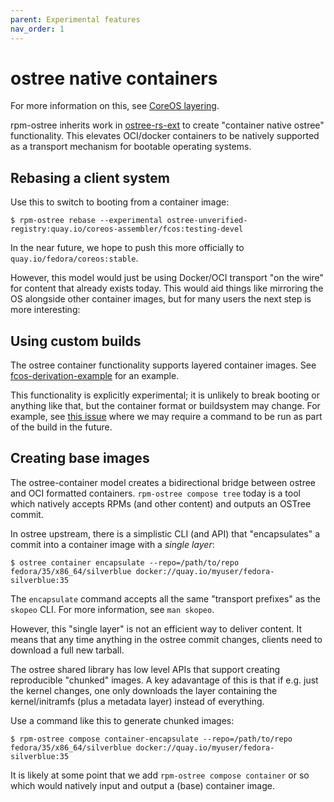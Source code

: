 ```yaml
---
parent: Experimental features
nav_order: 1
---
```


# ostree native containers

For more information on this, see [CoreOS layering](https://github.com/coreos/enhancements/pull/7).

rpm-ostree inherits work in [ostree-rs-ext](https://github.com/ostreedev/ostree-rs-ext/) to
create "container native ostree" functionality.  This elevates OCI/docker containers to
be natively supported as a transport mechanism for bootable operating systems.

## Rebasing a client system

Use this to switch to booting from a container image:

```
$ rpm-ostree rebase --experimental ostree-unverified-registry:quay.io/coreos-assembler/fcos:testing-devel
```

In the near future, we hope to push this more officially to `quay.io/fedora/coreos:stable`.

However, this model would just be using Docker/OCI transport "on the wire"
for content that already exists today.  This would aid things like mirroring
the OS alongside other container images, but for many users the next step
is more interesting:

## Using custom builds

The ostree container functionality supports layered container images.
See [fcos-derivation-example](https://github.com/coreos/fcos-derivation-example)
for an example.

This functionality is explicitly experimental; it is unlikely to break booting
or anything like that, but the container format or buildsystem may change.
For example, see [this issue](https://github.com/ostreedev/ostree-rs-ext/issues/159)
where we may require a command to be run as part of the build in the future.

## Creating base images

The ostree-container model creates a bidirectional bridge between ostree and OCI
formatted containers.  `rpm-ostree compose tree` today is a tool which natively
accepts RPMs (and other content) and outputs an OSTree commit.

In ostree upstream, there is a simplistic CLI (and API) that "encapsulates"
a commit into a container image with a *single layer*:

```
$ ostree container encapsulate --repo=/path/to/repo fedora/35/x86_64/silverblue docker://quay.io/myuser/fedora-silverblue:35
```

The `encapsulate` command accepts all the same "transport prefixes" as the `skopeo`
CLI.  For more information, see `man skopeo`.

However, this "single layer" is not an efficient way to deliver content.  It means
that any time anything in the ostree commit changes, clients need to download
a full new tarball.

The ostree shared library has low level APIs that support creating reproducible
"chunked" images.  A key adavantage of this is that if e.g. just the kernel
changes, one only downloads the layer containing the kernel/initramfs
(plus a metadata layer) instead of everything.

Use a command like this to generate chunked images:

```
$ rpm-ostree compose container-encapsulate --repo=/path/to/repo fedora/35/x86_64/silverblue docker://quay.io/myuser/fedora-silverblue:35
```

It is likely at some point that we add `rpm-ostree compose container` or so
which would natively input and output a (base) container image.
